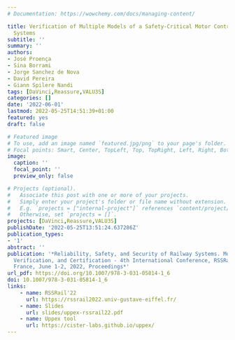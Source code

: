 ```yaml
---
# Documentation: https://wowchemy.com/docs/managing-content/

title: Verification of Multiple Models of a Safety-Critical Motor Controller in Railway
  Systems
subtitle: ''
summary: ''
authors:
- José Proença
- Sina Borrami
- Jorge Sanchez de Nova
- David Pereira
- Giann Spilere Nandi
tags: [DaVinci,Reassure,VALU3S]
categories: []
date: '2022-06-01'
lastmod: 2022-05-25T14:51:39+01:00
featured: yes
draft: false

# Featured image
# To use, add an image named `featured.jpg/png` to your page's folder.
# Focal points: Smart, Center, TopLeft, Top, TopRight, Left, Right, BottomLeft, Bottom, BottomRight.
image:
  caption: ''
  focal_point: ''
  preview_only: false

# Projects (optional).
#   Associate this post with one or more of your projects.
#   Simply enter your project's folder or file name without extension.
#   E.g. `projects = ["internal-project"]` references `content/project/deep-learning/index.md`.
#   Otherwise, set `projects = []`.
projects: [DaVinci,Reassure,VALU3S]
publishDate: '2022-05-25T13:51:24.637286Z'
publication_types:
- '1'
abstract: ''
publication: '*Reliability, Safety, and Security of Railway Systems. Modelling, Analysis,
  Verification, and Certification - 4th International Conference, RSSRail 2022, Paris,
  France, June 1-2, 2022, Proceedings*'
url_pdf: https://doi.org/10.1007/978-3-031-05814-1_6
doi: 10.1007/978-3-031-05814-1_6
links:
    - name: RSSRail'22
      url: https://rssrail2022.univ-gustave-eiffel.fr/
    - name: Slides
      url: slides/uppex-rssrail22.pdf
    - name: Uppex tool
      url: https://cister-labs.github.io/uppex/
---
```

